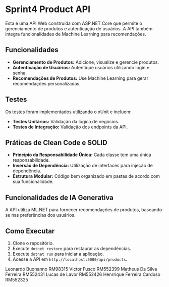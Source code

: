 # Sprint4 Product API

Esta é uma API Web construída com ASP.NET Core que permite o gerenciamento de produtos e autenticação de usuários. A API também integra funcionalidades de Machine Learning para recomendações.

## Funcionalidades

- **Gerenciamento de Produtos:** Adicione, visualize e gerencie produtos.
- **Autenticação de Usuários:** Autentique usuários utilizando login e senha.
- **Recomendações de Produtos:** Use Machine Learning para gerar recomendações personalizadas.

## Testes

Os testes foram implementados utilizando o xUnit e incluem:

- **Testes Unitários:** Validação da lógica de negócios.
- **Testes de Integração:** Validação dos endpoints da API.

## Práticas de Clean Code e SOLID

- **Princípio da Responsabilidade Única:** Cada classe tem uma única responsabilidade.
- **Inversão de Dependência:** Utilização de interfaces para injeção de dependência.
- **Estrutura Modular:** Código bem organizado em pastas de acordo com sua funcionalidade.

## Funcionalidades de IA Generativa

A API utiliza ML.NET para fornecer recomendações de produtos, baseando-se nas preferências dos usuários.

## Como Executar

1. Clone o repositório.
2. Execute `dotnet restore` para restaurar as dependências.
3. Execute `dotnet run` para iniciar a aplicação.
4. Acesse a API em `http://localhost:5000/api/products`.

Leonardo Buonanno RM98315
Victor Fusco RM552399
Matheus Da Silva Ferreira RM552431
Lucas de Lavor RM552426
Henrrique Ferreira Cardoso RM552325
